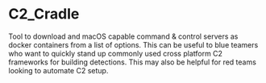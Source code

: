 # C2_Cradle
Tool to download and macOS capable command &amp; control servers as docker containers from a list of options. This can be useful to blue teamers who want to quickly stand up commonly used cross platform C2 frameworks for building detections. This may also be helpful for red teams looking to automate C2 setup.
